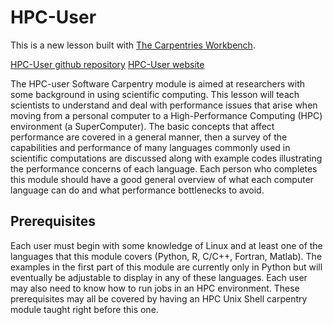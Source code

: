 # HPC-User

This is a new lesson built with [The Carpentries Workbench][workbench]. 

[HPC-User github repository](https://github.com/DrDaveTurner/HPC-User)
[HPC-User website](https://drdaveturner.github.io/HPC-User/instructor/index.html)

The HPC-user Software Carpentry module is aimed at researchers with
some background in using scientific computing.
This lesson will teach scientists to understand and deal with performance issues
that arise when moving from a personal computer
to a High-Performance Computing (HPC) environment (a SuperComputer).
The basic concepts
that affect performance are covered in a general manner, then a survey of
the capabilities and performance of many languages commonly used in
scientific computations are discussed along with example codes illustrating
the performance concerns of each language.  Each person who completes this module
should have a good general overview of what each computer language can
do and what performance bottlenecks to avoid.

## Prerequisites

Each user must begin with some knowledge of Linux and at least one
of the languages that this module covers (Python, R, C/C++, Fortran, Matlab).
The examples in the first part of this module are currently only in Python but will
eventually be adjustable to display in any
of these languages.  Each user may also need to know how to run
jobs in an HPC environment.  These prerequisites may all be covered by
having an HPC Unix Shell carpentry module taught right before this one.



[cff-sandpaper-docs]:  https://carpentries.github.io/sandpaper-docs/editing.html#making-your-lesson-citable
[workbench]: https://carpentries.github.io/sandpaper-docs/
